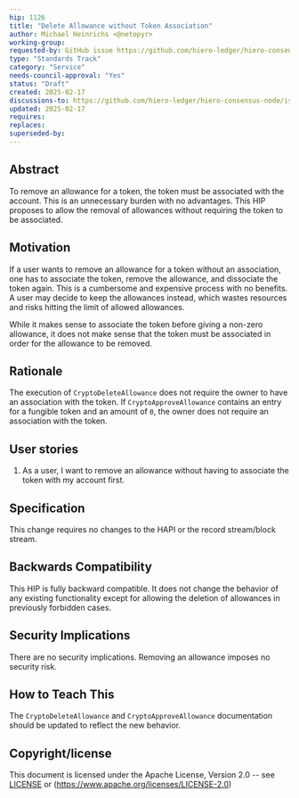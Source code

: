 ```yaml
---
hip: 1126
title: "Delete Allowance without Token Association"
author: Michael Heinrichs <@netopyr>
working-group:
requested-by: GitHub issue https://github.com/hiero-ledger/hiero-consensus-node/issues/17441
type: "Standards Track"
category: "Service"
needs-council-approval: "Yes"
status: "Draft"
created: 2025-02-17
discussions-to: https://github.com/hiero-ledger/hiero-consensus-node/issues/17441
updated: 2025-02-17
requires: 
replaces: 
superseded-by: 
---
```


## Abstract
To remove an allowance for a token, the token must be associated with the account.
This is an unnecessary burden with no advantages.
This HIP proposes to allow the removal of allowances without requiring the token to be associated.

## Motivation
If a user wants to remove an allowance for a token without an association, one has to associate the token, remove the allowance, and dissociate the token again.
This is a cumbersome and expensive process with no benefits.
A user may decide to keep the allowances instead, which wastes resources and risks hitting the limit of allowed allowances.

While it makes sense to associate the token before giving a non-zero allowance, it does not make sense that the token must be associated in order for the allowance to be removed.

## Rationale
The execution of `CryptoDeleteAllowance` does not require the owner to have an association with the token.
If `CryptoApproveAllowance` contains an entry for a fungible token and an amount of `0`, the owner does not require an association with the token.

## User stories
1. As a user, I want to remove an allowance without having to associate the token with my account first.

## Specification
This change requires no changes to the HAPI or the record stream/block stream.

## Backwards Compatibility
This HIP is fully backward compatible. It does not change the behavior of any existing functionality except for allowing the deletion of allowances in previously forbidden cases.

## Security Implications
There are no security implications. Removing an allowance imposes no security risk.

## How to Teach This
The `CryptoDeleteAllowance` and `CryptoApproveAllowance` documentation should be updated to reflect the new behavior.

## Copyright/license
This document is licensed under the Apache License, Version 2.0 --
see [LICENSE](../LICENSE) or (https://www.apache.org/licenses/LICENSE-2.0)
